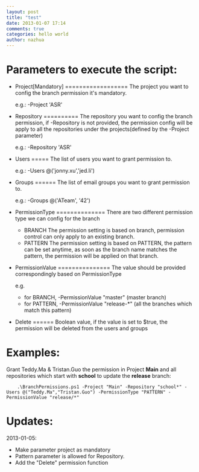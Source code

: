 ```yaml
---
layout: post
title: "test"
date: 2013-01-07 17:14
comments: true
categories: hello world
author: nazhua
---
```


# Parameters to execute the script: 

- Project[Mandatory]
==================
The project you want to config the branch permission it's mandatory.

	e.g.: -Project 'ASR'
- Repository
==========
The repository you want to config the branch permission, if -Repository is not provided, the permission config will be apply to all the repositories under the projects(defined by the -Project parameter)

	e.g.: -Repository 'ASR'
- Users
=====
The list of users you want to grant permission to. 
	
	e.g.: -Users @('jonny.xu','jed.li')
- Groups
======
The list of email groups you want to grant permission to.

	e.g.: -Groups @('ATeam', '42')
- PermissionType
==============
There are two different permission type we can config for the branch

	- BRANCH
		The permission setting is based on branch, permission control can only apply to an existing branch.
	- PATTERN
		The permission setting is based on PATTERN, the pattern can be set anytime, as soon as the branch name matches the pattern, the permission will be applied on that branch.
- PermissionValue
===============
The value should be provided correspondingly based on PermissionType
	
	e.g. 
	- for BRANCH, -PermissionValue "master" (master branch)
	- for PATTERN, -PermissionValue "release-*" (all the branches which match this pattern)

- Delete
======
Boolean value, if the value is set to $true, the permission will be deleted from the users and groups

# Examples: 

Grant Teddy.Ma & Tristan.Guo the permission in Project __Main__ and all repositories which start with __school__ to update the __release__ branch:

		.\BranchPermissions.ps1 -Project "Main" -Repository "school*" -Users @("Teddy.Ma","Tristan.Guo") -PermissionType "PATTERN" -PermissionValue "release/*"


Updates:
========
2013-01-05: 

- Make parameter project as mandatory
- Pattern parameter is allowed for Repository.
- Add the "Delete" permission function